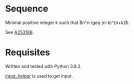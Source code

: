 # Sequence
Minimal positive integer k such that $n^n \geq (n-k)^{n+k)$.

See [A253188](https://oeis.org/A253188).

# Requisites
Written and tested with Python 3.8.2.

[input_helper](https://github.com/XPhyro/input_helper) is used to get input.
